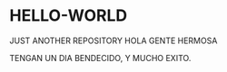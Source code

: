 # HELLO-WORLD
JUST ANOTHER REPOSITORY
HOLA  GENTE  HERMOSA

TENGAN UN DIA BENDECIDO, Y MUCHO EXITO.

